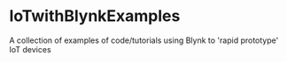 # IoTwithBlynkExamples
A collection of examples of code/tutorials using Blynk to 'rapid prototype' IoT devices
